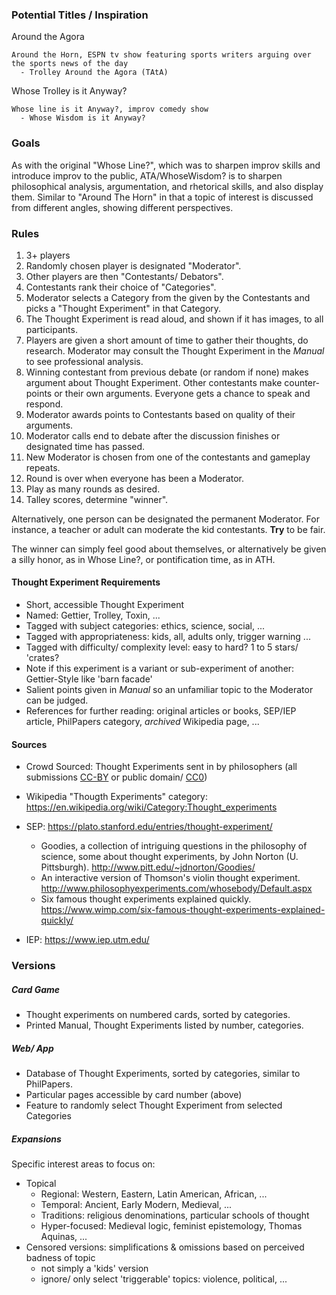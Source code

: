 ### Potential Titles / Inspiration

Around the Agora 

    Around the Horn, ESPN tv show featuring sports writers arguing over the sports news of the day 
      - Trolley Around the Agora (TAtA)

Whose Trolley is it Anyway? 

    Whose line is it Anyway?, improv comedy show
      - Whose Wisdom is it Anyway?

### Goals

As with the original "Whose Line?", which was to sharpen improv skills and introduce improv to the public, ATA/WhoseWisdom? is to sharpen philosophical analysis, argumentation, and rhetorical skills, and also display them. Similar to "Around The Horn" in that a topic of interest is discussed from different angles, showing different perspectives.

### Rules

1. 3+ players
2. Randomly chosen player is designated "Moderator".
3. Other players are then "Contestants/ Debators".
4. Contestants rank their choice of "Categories".
5. Moderator selects a Category from the given by the Contestants and picks a "Thought Experiment" in that Category.
6. The Thought Experiment is read aloud, and shown if it has images, to all participants.
7. Players are given a short amount of time to gather their thoughts, do research. Moderator may consult the Thought Experiment in the *Manual* to see professional analysis.
8. Winning contestant from previous debate (or random if none) makes argument about Thought Experiment. Other contestants make counter-points or their own arguments. Everyone gets a chance to speak and respond.
9. Moderator awards points to Contestants based on quality of their arguments.
10. Moderator calls end to debate after the discussion finishes or designated time has passed.
11. New Moderator is chosen from one of the contestants and gameplay repeats.
12. Round is over when everyone has been a Moderator.
13. Play as many rounds as desired.
14. Talley scores, determine "winner".

Alternatively, one person can be designated the permanent Moderator. For instance, a teacher or adult can moderate the kid contestants. __Try__ to be fair.

The winner can simply feel good about themselves, or alternatively be given a silly honor, as in Whose Line?, or pontification time, as in ATH.

#### Thought Experiment Requirements

- Short, accessible Thought Experiment
- Named: Gettier, Trolley, Toxin, ...
- Tagged with subject categories: ethics, science, social, ...
- Tagged with appropriateness: kids, all, adults only, trigger warning ...
- Tagged with difficulty/ complexity level: easy to hard? 1 to 5 stars/ 'crates?
- Note if this experiment is a variant or sub-experiment of another: Gettier-Style like 'barn facade'
- Salient points given in *Manual* so an unfamiliar topic to the Moderator can be judged.
- References for further reading: original articles or books, SEP/IEP article, PhilPapers category, *archived* Wikipedia page, ...

#### Sources

- Crowd Sourced: Thought Experiments sent in by philosophers (all submissions [CC-BY](https://creativecommons.org/licenses/by/4.0/) or public domain/ [CC0](https://creativecommons.org/choose/zero/))
- Wikipedia "Thougth Experiments" category: https://en.wikipedia.org/wiki/Category:Thought_experiments
- SEP: https://plato.stanford.edu/entries/thought-experiment/
  - Goodies, a collection of intriguing questions in the philosophy of science, some about thought experiments, by John Norton (U. Pittsburgh). http://www.pitt.edu/~jdnorton/Goodies/
  - An interactive version of Thomson's violin thought experiment. http://www.philosophyexperiments.com/whosebody/Default.aspx
  - Six famous thought experiments explained quickly. https://www.wimp.com/six-famous-thought-experiments-explained-quickly/

- IEP: https://www.iep.utm.edu/


### Versions

##### Card Game

- Thought experiments on numbered cards, sorted by categories.
- Printed Manual, Thought Experiments listed by number, categories.

##### Web/ App

- Database of Thought Experiments, sorted by categories, similar to PhilPapers.
- Particular pages accessible by card number (above)
- Feature to randomly select Thought Experiment from selected Categories

##### Expansions

Specific interest areas to focus on:

- Topical
  - Regional: Western, Eastern, Latin American, African, ...
  - Temporal: Ancient, Early Modern, Medieval, ...
  - Traditions: religious denominations, particular schools of thought
  - Hyper-focused: Medieval logic, feminist epistemology, Thomas Aquinas, ...
- Censored versions: simplifications & omissions based on perceived badness of topic
  - not simply a 'kids' version
  - ignore/ only select 'triggerable' topics: violence, political, ...
